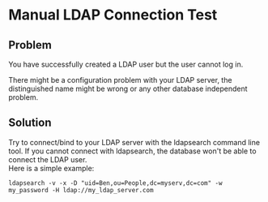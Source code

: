 # Manual LDAP Connection Test 
## Problem

You have successfully created a LDAP user but the user cannot log in. 

There might be a configuration problem with your LDAP server, the distinguished name might be wrong or any other database independent problem.

## Solution

Try to connect/bind to your LDAP server with the ldapsearch command line tool. If you cannot connect with ldapsearch, the database won't be able to connect the LDAP user.  
Here is a simple example:


```
ldapsearch -v -x -D "uid=Ben,ou=People,dc=myserv,dc=com" -w my_password -H ldap://my_ldap_server.com
```
